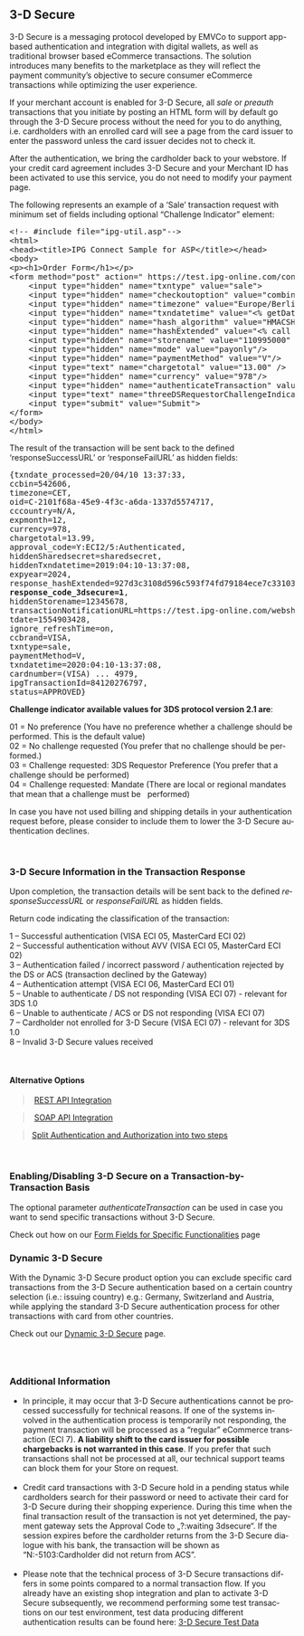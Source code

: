 3-D Secure 
---

3-D Secure is a messaging protocol developed by EMVCo to support app-based&nbsp;authentication and integration with digital wallets, as well as traditional browser based eCommerce transactions. The solution introduces&nbsp;many benefits to the&nbsp;marketplace as they will reflect the payment community’s objective to secure&nbsp;consumer eCommerce transactions while optimizing the user experience. <span></span>

<span>If your merchant account is enabled for 3-D Secure, all <em>sale </em>or <em>preauth </em>transactions that you initiate by posting an HTML form will by default go through the 3-D Secure process without the need for you to do anything, i.e. cardholders with an enrolled card will see a page from the card issuer to enter the password unless the card issuer decides not to check it.</span>

<span>After the authentication, we bring the cardholder back to your webstore.&nbsp;</span><span><span><span><span lang="EN-US"><span><span>If your credit card agreement includes 3-D Secure and your Merchant ID has been activated to use this service, you do not need to modify your payment page.</span></span></span></span></span></span>

<span><span><span><span lang="EN-US"><span><span>The following represents an example of a ‘Sale’ transaction request with minimum set of fields including optional “Challenge Indicator” element:</span></span></span></span></span></span>

<pre>&lt;!-- #include file="ipg-util.asp"--&gt;
&lt;html&gt;
&lt;head&gt;&lt;title&gt;IPG Connect Sample for ASP&lt;/title&gt;&lt;/head&gt;
&lt;body&gt;
&lt;p&gt;&lt;h1&gt;Order Form&lt;/h1&gt;&lt;/p&gt;
&lt;form method="post" action=" https://test.ipg-online.com/connect/gateway/processing "&gt;
&nbsp; &nbsp; &lt;input type="hidden" name="txntype" value="sale"&gt;
    &lt;input type="hidden" name="checkoutoption" value="combinedpage"&gt;
&nbsp; &nbsp; &lt;input type="hidden" name="timezone" value="Europe/Berlin"/&gt;
&nbsp; &nbsp; &lt;input type="hidden" name="txndatetime" value="&lt;% getDateTime() %&gt;"/&gt;
&nbsp; &nbsp; &lt;input type="hidden" name="hash_algorithm" value="HMACSHA256"/&gt;
&nbsp;   &lt;input type="hidden" name="hashExtended" value="&lt;% call createExtendedHash( "13.00","978" ) %&gt;"/&gt;
&nbsp; &nbsp; &lt;input type="hidden" name="storename" value="110995000" /&gt;
&nbsp; &nbsp; &lt;input type="hidden" name="mode" value="payonly"/&gt;
&nbsp; &nbsp; &lt;input type="hidden" name="paymentMethod" value="V"/&gt;
&nbsp; &nbsp; &lt;input type="text" name="chargetotal" value="13.00" /&gt;
&nbsp; &nbsp; &lt;input type="hidden" name="currency" value="978"/&gt;
&nbsp; &nbsp; &lt;input type="hidden" name="authenticateTransaction" value="true"/&gt;
&nbsp; &nbsp; &lt;input type="text" name="threeDSRequestorChallengeIndicator" value=”1”/&gt;
&nbsp; &nbsp; &lt;input type="submit" value="Submit"&gt;
&lt;/form&gt;
&lt;/body&gt;
&lt;/html&gt;
</pre>

The result of the transaction will be sent back to the defined ‘responseSuccessURL’ or ‘responseFailURL’ as hidden fields:

<pre>{txndate_processed=20/04/10 13:37:33, 
ccbin=542606, 
timezone=CET, 
oid=C-2101f68a-45e9-4f3c-a6da-1337d5574717, 
cccountry=N/A, 
expmonth=12, 
currency=978, 
chargetotal=13.99, 
approval_code=Y:ECI2/5:Authenticated, 
hiddenSharedsecret=sharedsecret, 
hiddenTxndatetime=2019:04:10-13:37:08, 
expyear=2024, 
response_hashExtended=927d3c3108d596c593f74fd79184ece7c33103fe, 
<strong>response_code_3dsecure=1</strong>, 
hiddenStorename=12345678, 
transactionNotificationURL=https://test.ipg-online.com/webshop/transactionNotification, 
tdate=1554903428, 
ignore_refreshTime=on, 
ccbrand=VISA, 
txntype=sale, 
paymentMethod=V, 
txndatetime=2020:04:10-13:37:08, 
cardnumber=(VISA) ... 4979, 
ipgTransactionId=84120276797, 
status=APPROVED}
</pre>

<span><span><span><span lang="EN-US"><span><strong>Challenge indicator available values for 3DS protocol version 2.1 are</strong>:</span></span></span></span></span>

<span><span><span><span lang="EN-US"><span>01 = No preference (You have no preference whether a challenge should be performed. This is the default value)<br /> 02 = No challenge requested (You prefer that no challenge should be performed.)<br /> 03 = Challenge requested: 3DS Requestor Preference (You prefer that a challenge should be performed)<br /> 04 = Challenge requested: Mandate (There are local or regional mandates that mean that a challenge must be &nbsp;&nbsp;performed)</span></span></span></span></span>

<span lang="EN-US"><span><span>In case you have not used billing and shipping details in your authentication request before, please consider to include them to&nbsp;lower the 3-D Secure authentication declines.</span></span></span>

&nbsp;

### 3-D Secure Information in the Transaction Response

<span><span><span lang="EN-GB">Upon completion, the transaction details will be sent back to the defined <em>responseSuccessURL</em> or <em>responseFailURL</em> as hidden fields.</span></span></span>

<span><span><span lang="EN-GB">Return code indicating the classification of the transaction:</span></span></span>

<span><span><span lang="EN-GB">1 – Successful authentication (VISA ECI 05, MasterCard ECI 02)<br /> 2 – Successful authentication without AVV (VISA ECI 05, MasterCard ECI 02)<br /> 3 – Authentication failed&nbsp;/ incorrect password / authentication rejected by the DS or ACS&nbsp;(transaction declined by the Gateway)<br /> 4 – Authentication attempt (VISA ECI 06, MasterCard ECI 01)<br /> 5 – Unable to authenticate / DS not responding (VISA ECI 07) - relevant for 3DS 1.0<br /> 6 – Unable to authenticate / ACS or DS not responding (VISA ECI 07)<br /> 7 – Cardholder not enrolled for 3-D Secure (VISA ECI 07) - relevant for 3DS 1.0<br /> 8 – Invalid 3-D Secure values received&nbsp;</span></span></span>

&nbsp;

#### Alternative Options

  
>&nbsp;[REST API Integration][1]

  
>&nbsp;[SOAP API Integration][2]

  
> [Split Authentication and Authorization into two steps][3]

&nbsp;

### <span>Enabling/Disabling 3-D Secure on a Transaction-by-Transaction Basis</span>

<span>The optional parameter <em>authenticateTransaction</em></span> <span></span><span>can be used in case you want to send specific transactions without 3-D Secure. &nbsp;</span>

Check out how on our [Form Fields for Specific Functionalities][4] page

### Dynamic 3-D Secure

<span lang="EN-US">With the Dynamic 3-D Secure product option you can exclude specific card transactions from the 3-D Secure authentication based on a certain country selection (i.e.: issuing country) e.g.: Germany, Switzerland and Austria, while applying the standard 3-D Secure authentication process for other transactions with card from other countries.</span>

Check out our [Dynamic 3-D Secure][5] page.

### &nbsp;

### Additional Information

  * <span><span><span lang="EN-GB">In principle, it may occur that 3-D Secure authentications cannot be processed successfully for technical reasons.</span></span></span> <span><span><span lang="EN-GB">If one of the systems involved in the authentication process is temporarily not responding, the payment transaction will be processed as a “regular” eCommerce transaction (ECI 7). <strong>A liability shift to the card issuer for possible chargebacks is not warranted in this case</strong>. If you prefer that such transactions shall not be processed at all, our technical support teams can block them for your Store on request.</span></span></span>  
    &nbsp;
  * <span><span><span lang="EN-GB">Credit card transactions with 3-D Secure hold in a pending status while cardholders search for their password or need to activate their card for 3-D Secure during their shopping experience. During this time when the final transaction result of the transaction is not yet determined, the payment gateway sets the Approval Code to „?:waiting 3dsecure“. If the session expires before the cardholder returns from the 3-D Secure dialogue with his bank, the transaction will be shown as “N:-5103:Cardholder did not return from ACS”.</span></span></span>  
    &nbsp;
  * <span><span><span lang="EN-GB">Please note that the technical process of 3-D Secure transactions differs in some points compared to a normal transaction flow. If you already have an existing shop integration and plan to activate 3-D Secure subsequently, we recommend performing some test transactions on our test environment</span></span></span>, test data producing different authentication results can be found here:&nbsp;[3-D Secure Test Data][6] 
    &nbsp;

 [1]: https://docs.firstdata.com/org/gateway/node/1636
 [2]: https://docs.firstdata.com/org/gateway/node/456
 [3]: http://docs.firstdata.com/org/gateway/node/95
 [4]: https://docs.firstdata.com/org/gateway/node/455
 [5]: https://docs.firstdata.com/org/gateway/node/468
 [6]: https://docs.firstdata.com/org/gateway/node/1507
